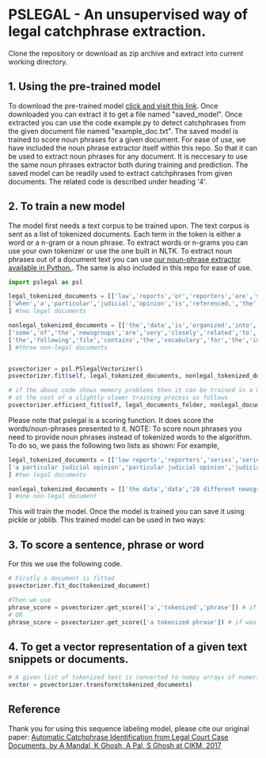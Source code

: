 # PSLEGAL - An unsupervised way of legal catchphrase extraction.
Clone the repository or download as zip archive and extract into current working directory.
## 1. Using the pre-trained model
To download the pre-trained model [click and visit this link](https://app.box.com/s/yc4mlxjzlmvnn5ogqq1ygsh0nddii6ql).
Once downloaded you can extract it to get a file named "saved_model".
Once extracted you can use the code example.py to detect catchphrases from the given document file named "example_doc.txt". The saved model is trained to score noun phrases for a given document. For ease of use, we have included the noun phrase extractor itself within this repo. So that it can be used to extract noun phrases for any document. It is neccesary to use the same noun phrases extractor both during training and prediction.
The saved model can be readily used to extract catchphrases from given documents. The related code is described under heading '4'.
## 2. To train a new model
The model first needs a text corpus to be trained upon.
The text corpus is sent as a list of tokenized documents. Each term in the token is either a word or a n-gram or a noun phrase. To extract words or n-grams you can use your own tokenizer or use the one built in NLTK. To extract noun phrases out of a document text you can use [our noun-phrase extractor available in Python.](https://github.com/amarnamarpan/NNP-extractor). The same is also included in this repo for ease of use.

```python
import pslegal as psl

legal_tokenized_documents = [['law','reports','or','reporters','are','series','of','books','that','contain','judicial','opinions','from','a','selection','of','case','law','decided','by','courts'],
['when','a','particular','judicial','opinion','is','referenced,','the','law','report','series','in','which','the','opinion','is','printed','will','determine','the','case','citation','format'],
] #two legal documents

nonlegal_tokenized_documents = [['the','data','is','organized','into','20','different','newsgroups,','each','corresponding','to','a','different','topic'],
['some','of','the','newsgroups','are','very','closely','related','to','each','other'],
['the','following','file','contains','the','vocabulary','for','the','indexed','data'],
] #three non-legal documents


psvectorizer = psl.PSlegalVectorizer()
psvectorizer.fit(self, legal_tokenized_documents, nonlegal_tokenized_documents)

# if the above code shows memory problems then it can be trained in a more memory efficient manner
# at the cost of a slightly slower training process as follows
psvectorizer.efficient_fit(self, legal_documents_folder, nonlegal_documents_folder, gram='nnp')
```
Please note that pslegal is a scoring function. It does score the words/noun-phrases presented to it. 
NOTE: To score noun phrases you need to provide noun phrases instead of tokenized words to the algorithm. To do so, we pass the following two lists as shown:
For example,

```python
legal_tokenized_documents = [['law reports','reporters','series','series of books','judicial opinions','opinions','a selection of case law','case law','courts'],
['a particular judicial opinion','particular judicial opinion','judicial opinion','the law report series','the law report','law report','the opinion','the case citation format'],
] #two legal documents

nonlegal_tokenized_documents = [['the data','data','20 different newsgroups','different newsgroups','newsgroups','a different topic','different topic', 'topic'],
] #one non-legal document
```



This will train the model.
Once the model is trained you can save it using pickle or joblib.
This trained model can be used in two ways:
 ## 3. To score a sentence, phrase or word
 For this we use the following code.
 
 ```python
 # Firstly a document is fitted
 psvectorizer.fit_doc(tokenized_document)
 
 #Then we use
 phrase_score = psvectorizer.get_score(['a','tokenized','phrase']) # if was trained using tokenized words
 # OR
 phrase_score = psvectorizer.get_score(['a tokenized phrase']) # if was trained using noun phrases
 ```
 
 ## 4. To get a vector representation of a given text snippets or documents.

```python
# A given list of tokenized text is converted to numpy arrays of numerical vectors
vector = psvectorizer.transform(tokenized_documents)
```

## Reference
Thank you for using this sequence labeling model, please cite our original paper:
[Automatic Catchphrase Identification from Legal Court Case Documents, by A Mandal, K Ghosh, A Pal, S Ghosh at CIKM, 2017](https://dl.acm.org/doi/10.1145/3132847.3133102)

